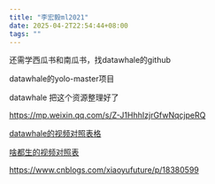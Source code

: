 ```yaml
---
title: "李宏毅ml2021"
date: 2025-04-2T22:54:44+08:00
tags: ""
---
```


还需学西瓜书和南瓜书，找datawhale的github

datawhale的yolo-master项目

datawhale 把这个资源整理好了

https://mp.weixin.qq.com/s/Z-J1HhhIzjrGfwNqcjpeRQ

[datawhale的视频对照表格](https://datawhaler.feishu.cn/sheets/YVTHsOKoWh44EgtA11bcUMSQnsd)

[啥都生的视频对照表](https://github.com/Fafa-DL/Lhy_Machine_Learning)

https://www.cnblogs.com/xiaoyufuture/p/18380599